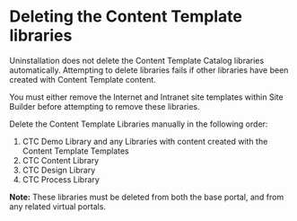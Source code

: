 # Deleting the Content Template libraries

Uninstallation does not delete the Content Template Catalog libraries automatically. Attempting to delete libraries fails if other libraries have been created with Content Template content.

You must either remove the Internet and Intranet site templates within Site Builder before attempting to remove these libraries.

Delete the Content Template Libraries manually in the following order:

1.  CTC Demo Library and any Libraries with content created with the Content Template Templates
2.  CTC Content Library
3.  CTC Design Library
4.  CTC Process Library

**Note:** These libraries must be deleted from both the base portal, and from any related virtual portals.


